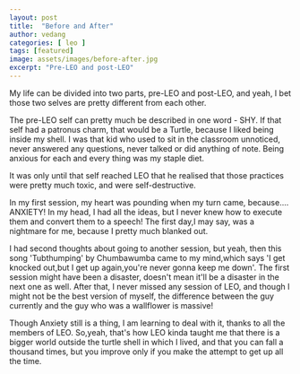 ```yaml
---
layout: post
title:  "Before and After"
author: vedang
categories: [ leo ]
tags: [featured]
image: assets/images/before-after.jpg
excerpt: "Pre-LEO and post-LEO"
---
```

My life can be divided into two parts, pre-LEO and post-LEO, and yeah, I bet those two selves are pretty different from each other.

The pre-LEO self can pretty much be described in one word - SHY. If that self had a patronus charm, that would be a Turtle, because I liked being inside my shell. I was that kid who used to sit in the classroom unnoticed, never answered any questions, never talked or did anything of note. Being anxious for each and every thing was my staple diet.

It was only until that self reached LEO that he realised that those practices were pretty much toxic, and were self-destructive.

In my first session, my heart was pounding when my turn came, because.... ANXIETY! In my head, I had all the ideas, but I never knew how to execute them and convert them to a speech! The first day,I may say, was a nightmare for me, because I pretty much blanked out.

I had second thoughts about going to another session, but yeah, then this song 'Tubthumping' by Chumbawumba came to my mind,which says 'I get knocked out,but I get up again,you're never gonna keep me down'. The first session might have been a disaster, doesn't mean it'll be a disaster in the next one as well. After that, I never missed any session of LEO, and though I might not be the best version of myself, the difference between the guy currently and the guy who was a wallflower is massive!

Though Anxiety still is a thing, I am learning to deal with it, thanks to all the members of LEO. So,yeah, that's how LEO kinda taught me that there is a bigger world outside the turtle shell in which I lived, and that you can fall a thousand times, but you improve only if you make the attempt to get up all the time.

